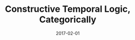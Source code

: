 ---
type: draft
authors:
  - Valeria de Paiva
  - Harley Eades III
title: "Constructive Temporal Logic, Categorically"
journal: "IFCoLog Journal of Logic and its Applications"
note: "Special Issue Dedicated to the Memory of Grigori Mints (Final verion accepted Feb. 1.)"
date: 2017-02-01
resource:
  type: pdf
  pdf-url: includes/pubs/IFCoLog17.pdf
---